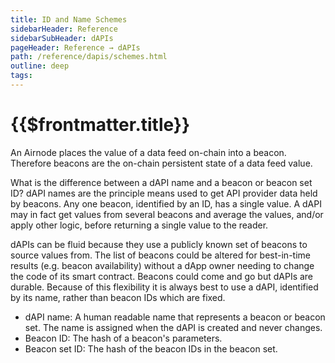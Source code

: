 ```yaml
---
title: ID and Name Schemes
sidebarHeader: Reference
sidebarSubHeader: dAPIs
pageHeader: Reference → dAPIs
path: /reference/dapis/schemes.html
outline: deep
tags:
---
```


<PageHeader/>

<SearchHighlight/>

# {{$frontmatter.title}}

An Airnode places the value of a data feed on-chain into a beacon. Therefore
beacons are the on-chain persistent state of a data feed value.

What is the difference between a dAPI name and a beacon or beacon set ID? dAPI
names are the principle means used to get API provider data held by beacons. Any
one beacon, identified by an ID, has a single value. A dAPI may in fact get
values from several beacons and average the values, and/or apply other logic,
before returning a single value to the reader.

dAPIs can be fluid because they use a publicly known set of beacons to source
values from. The list of beacons could be altered for best-in-time results (e.g.
beacon availability) without a dApp owner needing to change the code of its
smart contract. Beacons could come and go but dAPIs are durable. Because of this
flexibility it is always best to use a dAPI, identified by its name, rather than
beacon IDs which are fixed.

- dAPI name: A human readable name that represents a beacon or beacon set. The
  name is assigned when the dAPI is created and never changes.
- Beacon ID: The hash of a beacon's parameters.
- Beacon set ID: The hash of the beacon IDs in the beacon set.

<!--
## dAPI Names

A dAPI's name is identical across all chains. When accessing a dAPI value with a
function such as
[readDataFeedWithName()](/reference/dapis/functions/read-data-feed-with-dapi-name.md),
the `dapiName` is passed as an encoded bytes32 value. Try the code sample below
in the [ethers playground](https://playground.ethers.org/). Also see
[Encode the dapiName](/reference/dapis/).

```solidity
ethers.utils.formatBytes32String("AVAX/USD");
```

## Beacon IDs

A Beacon's ID and its template are identical across chains. When accessing a
Beacon's value with a function such as
[readDataFeedWithId()](/reference/dapis/functions/read-data-feed-with-id.md),
the `beaconId` is needed.
-->
